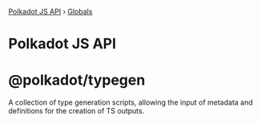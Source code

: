 [Polkadot JS API](README.md) › [Globals](globals.md)

# Polkadot JS API

# @polkadot/typegen

A collection of type generation scripts, allowing the input of metadata and definitions for the creation of TS outputs.
